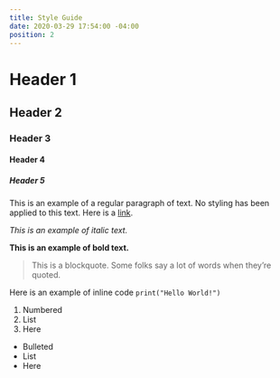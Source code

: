 ```yaml
---
title: Style Guide
date: 2020-03-29 17:54:00 -04:00
position: 2
---
```


# Header 1

## Header 2

### Header 3

#### Header 4

##### Header 5

This is an example of a regular paragraph of text. No styling has been applied to this text. Here is a [link](http://matthewbischoff.com).

*This is an example of italic text.*

**This is an example of bold text.**

> This is a blockquote. Some folks say a lot of words when they’re quoted.

Here is an example of inline code `print("Hello World!")`

1. Numbered
2. List
3. Here

* Bulleted
* List
* Here